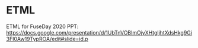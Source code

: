 # ETML
ETML for FuseDay 2020 PPT:
https://docs.google.com/presentation/d/1UbTnVOBlmOjyXHtgljhtXdsHkg9Gi3FI0Aw19TypROA/edit#slide=id.p
